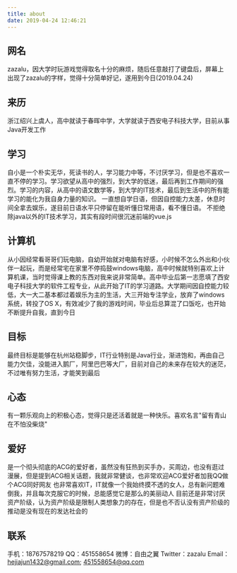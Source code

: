```yaml
---
title: about
date: 2019-04-24 12:46:21
---
```


## 网名
zazalu，因大学时玩游戏觉得取名十分的麻烦，随后任意敲打了键盘后，屏幕上出现了zazalu的字样，觉得十分简单好记，遂用到今日(2019.04.24)

## 来历
浙江绍兴上虞人，高中就读于春晖中学，大学就读于西安电子科技大学，目前从事Java开发工作

## 学习
自小是一个朴实无华，死读书的人，学习能力中等，不讨厌学习，但是也不喜欢一直不停的学习。学习欲望从高中的强烈，到大学的低迷，最后再到工作期间的强烈。学习的内容，从高中的语文数学等，到大学的IT技术，最后到生活中的所有能学习的能化为我自身力量的知识。
一直想自学日语，但因自控能力太差，休息时间全拿去娱乐，遂目前日语水平只停留在能听懂日常用语，看不懂日语。
不拒绝除java以外的IT技术学习，其实有段时间很沉迷前端的vue.js

## 计算机
从小因经常看哥哥们玩电脑，自幼开始就对电脑有好感，小时候不怎么外出和小伙伴一起玩，而是经常宅在家里不停捣鼓windows电脑，高中时候就特别喜欢上计算机课，当时觉得课上教的东西对我来说非常简单。高中毕业后第一志愿填了西安电子科技大学的软件工程专业，从此开始了IT的学习道路。大学期间因自控能力较低，大一大二基本都过着娱乐为主的生活，大三开始专注学业，放弃了windows系统，转投了OS X，有效减少了我的游戏时间，毕业后总算混了口饭吃，也开始不断提升自我，直到今日

## 目标
最终目标是能够在杭州站稳脚步，IT行业特别是Java行业，渐进饱和，再由自己能力欠佳，没能进入鹅厂，阿里巴巴等大厂，目前对自己的未来存在较大的迷茫，不过唯有努力生活，才能笑到最后

## 心态
有一颗乐观向上的积极心态，觉得只是还活着就是一种快乐。喜欢名言"留有青山在不怕没柴烧"

## 爱好
是一个彻头彻底的ACG的爱好者，虽然没有狂热到买手办，买周边，也没有逛过漫展，但是提到ACG相关话题，我就非常健谈，也非常欢迎ACG爱好者加我QQ做个ACG同好网友
也非常喜欢IT，IT就像一个我始终摸不透的女人，总有新问题难倒我，并且每次克服它的时候，总能感觉它是那么的美丽动人
目前还是非常讨厌资产阶级，认为资产阶级是限制人类想象力的存在，但是也不否认没有资产阶级的推动是没有现在的发达社会的

## 联系
手机：18767578219
QQ：451558654
微博：自由之翼
Twitter：zazalu
Email：hejiajun1432@gmail.com; 451558654@qq.com



